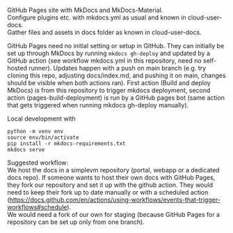 GitHub Pages site with MkDocs and MkDocs-Material.  
Configure plugins etc. with mkdocs.yml as usual and known in cloud-user-docs.  
Gather files and assets in docs folder as known in cloud-user-docs.  

GitHub Pages need no initial setting or setup in GitHub. 
They can initially be set up through MkDocs by running `mkdocs gh-deploy`
and updated by a GitHub action (see workflow mkdocs.yml in this repository, need no self-hosted runner).
Updates happen with a push on main branch (e.g. try cloning this repo, adjusting docs/index.md, and pushing it on main, changes
should be visible when both actions ran).
First action (Build and deploy MkDocs) is from this repository to trigger mkdocs deployment, second action (pages-build-deployment) 
is run by a GitHub pages bot (same action that gets triggered when running mkdocs gh-deploy manually).

Local development with 
```shell
python -m venv env
source env/bin/activate
pip install -r mkdocs-requirements.txt
mkdocs serve
```

Suggested workflow:  
We host the docs in a simplevm repository (portal, webapp or a dedicated docs repo).
If someone wants to host their own docs with GitHub Pages, they fork our repository and set it up with the github action.
They would need to keep their fork up to date manually or with a scheduled action (https://docs.github.com/en/actions/using-workflows/events-that-trigger-workflows#schedule).  
We would need a fork of our own for staging (because GitHub Pages for a repository can be set up only from one branch).
